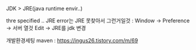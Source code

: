 JDK > JRE(java runtime envir..)  


thre specified .. JRE error는 JRE 못찾아서 그런거일것 : 
Window -> Preference -> 서버 열것 Edit -> JRE를 jdk 변경


개발환경세팅 maven : https://ingus26.tistory.com/m/69  
